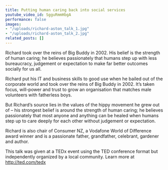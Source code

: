 ```yaml
---
title: Putting human caring back into social services
youtube_video_id: SgguRmmHbgA
performance: false
images:
- "/uploads/richard-aston_talk_1.jpg"
- "/uploads/richard-aston_talk_2.jpg"
related_posts: []
---
```


Richard took over the reins of Big Buddy in 2002. His belief is the strength of human caring; he believes passionately that humans step up with less bureaucracy, judgement or expectation to make far better outcomes socially for us all.

Richard put his IT and business skills to good use when he bailed out of the corporate world and took over the reins of Big Buddy in 2002. It’s taken focus, will-power and trust to grow an organisation that matches male volunteers with fatherless boys.

But Richard’s source lies in the values of the hippy movement he grew out of – his strongest belief is around the strength of human caring; he believes passionately that most anyone and anything can be healed when humans step up to care deeply for each other without judgement or expectation.

Richard is also chair of Consumer NZ, a Vodafone World of Difference award winner and is a passionate father, grandfather, celebrant, gardener and author.

This talk was given at a TEDx event using the TED conference format but independently organized by a local community. Learn more at http://ted.com/tedx
